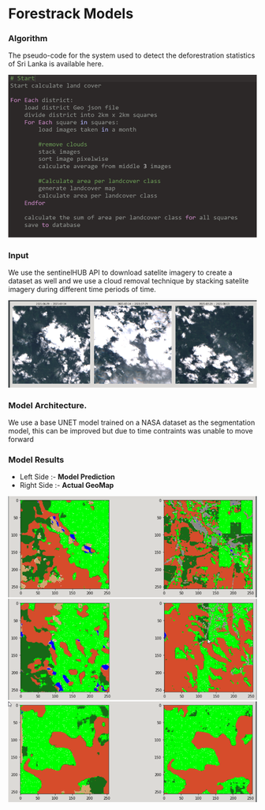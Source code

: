 # Forestrack Models

### Algorithm

The pseudo-code for the system used to detect the deforestration statistics of Sri Lanka is available here.

![pseudo_code](DOCS/images/psuedo%20code.PNG)

### Input

We use the sentinelHUB API to download satelite imagery to create a dataset as well and we use a cloud removal technique by stacking satelite imagery during different time periods of time.

![input](DOCS/images/forestrack4.png)

### Model Architecture.

We use a base UNET model trained on a NASA dataset as the segmentation model, this can be improved but due to time contraints was unable to move forward

### Model Results

- Left Side :- <b>Model Prediction</b>
- Right Side :- <b>Actual GeoMap</b>

![input](DOCS/images/forestrack.png)
![input](DOCS/images/forestrack2.png)
![input](DOCS/images/forestrack3.png)
